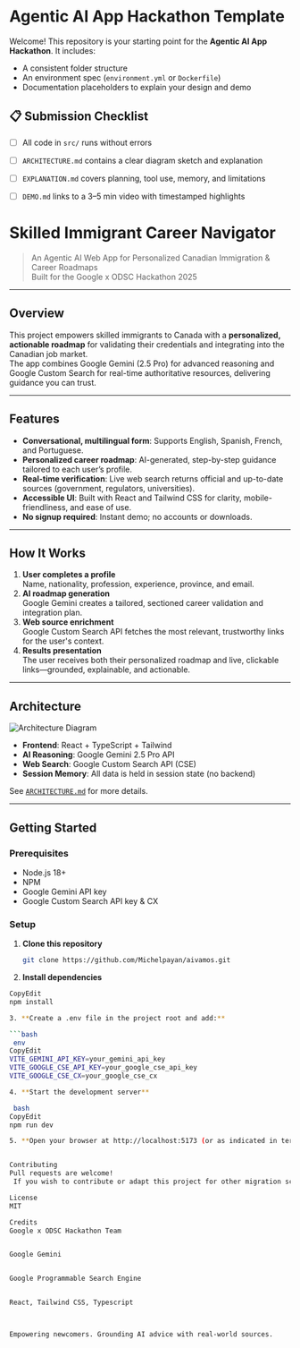 # Agentic AI App Hackathon Template

Welcome! This repository is your starting point for the **Agentic AI App Hackathon**. It includes:

- A consistent folder structure  
- An environment spec (`environment.yml` or `Dockerfile`)  
- Documentation placeholders to explain your design and demo

## 📋 Submission Checklist

- [ ] All code in `src/` runs without errors  
- [ ] `ARCHITECTURE.md` contains a clear diagram sketch and explanation  
- [ ] `EXPLANATION.md` covers planning, tool use, memory, and limitations  
- [ ] `DEMO.md` links to a 3–5 min video with timestamped highlights  


# Skilled Immigrant Career Navigator

> An Agentic AI Web App for Personalized Canadian Immigration & Career Roadmaps  
> Built for the Google x ODSC Hackathon 2025

---

## Overview

This project empowers skilled immigrants to Canada with a **personalized, actionable roadmap** for validating their credentials and integrating into the Canadian job market.  
The app combines Google Gemini (2.5 Pro) for advanced reasoning and Google Custom Search for real-time authoritative resources, delivering guidance you can trust.

---

## Features

- **Conversational, multilingual form**: Supports English, Spanish, French, and Portuguese.
- **Personalized career roadmap**: AI-generated, step-by-step guidance tailored to each user’s profile.
- **Real-time verification**: Live web search returns official and up-to-date sources (government, regulators, universities).
- **Accessible UI**: Built with React and Tailwind CSS for clarity, mobile-friendliness, and ease of use.
- **No signup required**: Instant demo; no accounts or downloads.

---

## How It Works

1. **User completes a profile**  
   Name, nationality, profession, experience, province, and email.
2. **AI roadmap generation**  
   Google Gemini creates a tailored, sectioned career validation and integration plan.
3. **Web source enrichment**  
   Google Custom Search API fetches the most relevant, trustworthy links for the user's context.
4. **Results presentation**  
   The user receives both their personalized roadmap and live, clickable links—grounded, explainable, and actionable.

---

## Architecture

![Architecture Diagram](./A_flowchart_diagram_in_the_image_illustrates_an_ag.png)

- **Frontend**: React + TypeScript + Tailwind
- **AI Reasoning**: Google Gemini 2.5 Pro API
- **Web Search**: Google Custom Search API (CSE)
- **Session Memory**: All data is held in session state (no backend)

See [`ARCHITECTURE.md`](./ARCHITECTURE.md) for more details.

---

## Getting Started

### **Prerequisites**

- Node.js 18+
- NPM
- Google Gemini API key
- Google Custom Search API key & CX

### **Setup**

1. **Clone this repository**

   ```bash
   git clone https://github.com/Michelpayan/aivamos.git

2. **Install dependencies**

```bash
CopyEdit
npm install

3. **Create a .env file in the project root and add:**

```bash
 env
CopyEdit
VITE_GEMINI_API_KEY=your_gemini_api_key
VITE_GOOGLE_CSE_API_KEY=your_google_cse_api_key
VITE_GOOGLE_CSE_CX=your_google_cse_cx

4. **Start the development server**

 bash
CopyEdit
npm run dev

5. **Open your browser at http://localhost:5173 (or as indicated in terminal).**


Contributing
Pull requests are welcome!
 If you wish to contribute or adapt this project for other migration scenarios or countries, open an issue or start a discussion.

License
MIT

Credits
Google x ODSC Hackathon Team


Google Gemini


Google Programmable Search Engine


React, Tailwind CSS, Typescript



Empowering newcomers. Grounding AI advice with real-world sources.


